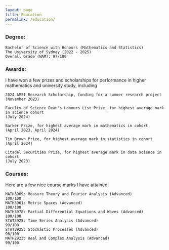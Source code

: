 ```yaml
---
layout: page
title: Education
permalink: /education/
---
```


### Degree:
```
Bachelor of Science with Honours (Mathematics and Statistics)
The University of Sydney (2022 - 2025)
Overall Grade (WAM): 97/100
```

### Awards:
I have won a few prizes and scholarships for performance in higher mathematics and university study, including
```
2024 AMSI Research Scholarship, funding for a summer research project
(November 2023)

Faculty of Science Dean's Honours List Prize, for highest average mark in science cohort
(July 2024)

Barker Prize, for highest average mark in mathematics in cohort     
(April 2023, April 2024)

Tim Brown Prize, for highest average mark in statistics in cohort
(April 2024)

Citadel Securities Prize, for highest average mark in data science in cohort 
(July 2023)
```




### Courses:
Here are a few nice course marks I have attained.
```
MATH3969: Measure Theory and Fourier Analysis (Advanced)         100/100
MATH3961: Metric Spaces (Advanced)                               100/100
MATH3978: Partial Differential Equations and Waves (Advanced)    100/100
STAT3925: Time Series Analysis (Advanced)                         99/100
STAT3925: Stochastic Processes (Advanced)                         98/100
MATH2923: Real and Complex Analysis (Advanced)                    99/100
```
